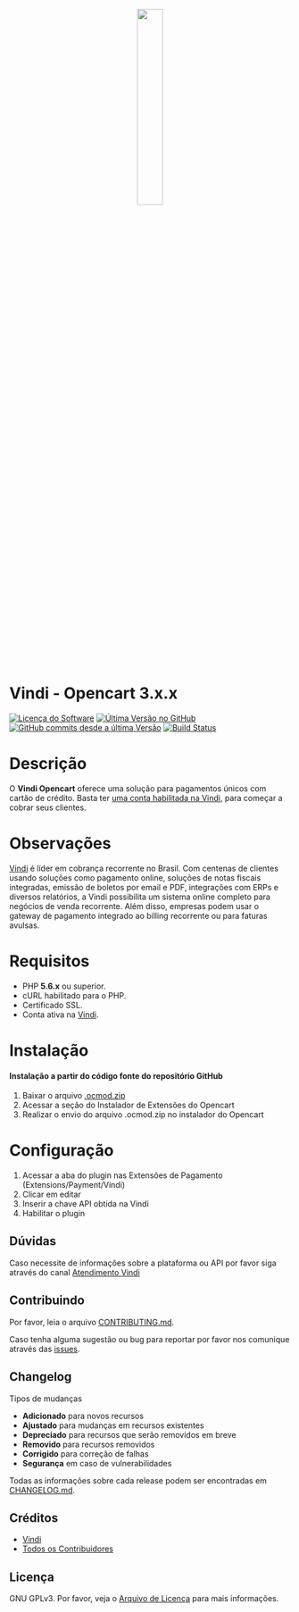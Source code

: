 <p align="center"><img src ="https://theme.zdassets.com/theme_assets/494154/baff07fc755fee5daf2e4a0f42b4552cad1ed68e.png" width="30%" height="30%" /></p>

##
# Vindi - Opencart 3.x.x

[![Licença do Software][badge-license]](LICENSE)
[![Última Versão no GitHub][badge-versionGitHub]][link-GitHub-release]
[![GitHub commits desde a última Versão][badge-versionGitHub-commits]][link-GitHub-release]
[![Build Status](https://semaphoreci.com/api/v1/vindi/vindi-opencart3/branches/master/shields_badge.svg)](https://semaphoreci.com/vindi/vindi-opencart3)

# Descrição
O **Vindi Opencart** oferece uma solução para pagamentos únicos com cartão de crédito. Basta ter [uma conta habilitada na Vindi](https://app.vindi.com.br/prospects/new), para começar a cobrar seus clientes.

# Observações
 [Vindi](http://www.vindi.com.br/) é líder em cobrança recorrente no Brasil. Com centenas de clientes usando soluções como pagamento online, soluções de notas fiscais integradas, emissão de boletos por email e PDF, integrações com ERPs e diversos relatórios, a Vindi possibilita um sistema online completo para negócios de venda recorrente. Além disso, empresas podem usar o gateway de pagamento integrado ao billing recorrente ou para faturas avulsas.

# Requisitos
- PHP **5.6.x** ou superior.
- cURL habilitado para o PHP.
- Certificado SSL.
- Conta ativa na [Vindi](https://www.vindi.com.br "Vindi").


# Instalação
#### Instalação a partir do código fonte do repositório GitHub
1. Baixar o arquivo [.ocmod.zip](https://github.com/vindi/vindi-opencart3/releases/latest/download/1.1.0/vindi.ocmod.zip)
1. Acessar a seção do Instalador de Extensões do Opencart
1. Realizar o envio do arquivo .ocmod.zip no instalador do Opencart

# Configuração
1. Acessar a aba do plugin nas Extensões de Pagamento (Extensions/Payment/Vindi)
1. Clicar em editar
1. Inserir a chave API obtida na Vindi
1. Habilitar o plugin

## Dúvidas
Caso necessite de informações sobre a plataforma ou API por favor siga através do canal [Atendimento Vindi](http://atendimento.vindi.com.br/hc/pt-br)

## Contribuindo
Por favor, leia o arquivo [CONTRIBUTING.md](CONTRIBUTING.md).

Caso tenha alguma sugestão ou bug para reportar por favor nos comunique através das [issues](./issues).

## Changelog
Tipos de mudanças
- **Adicionado** para novos recursos
- **Ajustado** para mudanças em recursos existentes
- **Depreciado** para recursos que serão removidos em breve
- **Removido** para recursos removidos
- **Corrigido** para correção de falhas
- **Segurança** em caso de vulnerabilidades

Todas as informações sobre cada release podem ser encontradas em [CHANGELOG.md](CHANGELOG.md).
## Créditos
- [Vindi](https://github.com/vindi)
- [Todos os Contribuidores](https://github.com/vindi/vindi-opencart3/graphs/contributors)

## Licença
GNU GPLv3. Por favor, veja o [Arquivo de Licença](LICENSE) para mais informações.

[badge-license]: https://img.shields.io/badge/license-GPLv3-blue.svg
[badge-versionGitHub]: https://img.shields.io/github/release/vindi/vindi-opencart3.svg
[badge-versionGitHub-commits]:  https://img.shields.io/github/commits-since/vindi/vindi-opencart3/latest.svg


[link-GitHub-release]: https://github.com/vindi/vindi-opencart3/releases

